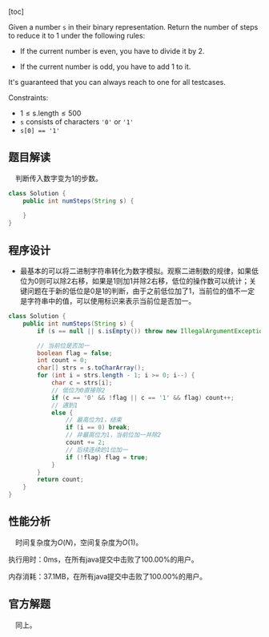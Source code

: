 [toc]

Given a number `s` in their binary representation. Return the number of steps to reduce it to 1 under the following rules:

* If the current number is even, you have to divide it by 2.

* If the current number is odd, you have to add 1 to it.

It's guaranteed that you can always reach to one for all testcases.



Constraints:

* $1 \le \text{s.length} \le 500$
* `s` consists of characters `'0'` or `'1'`
* `s[0] == '1'`



## 题目解读

&emsp;判断传入数字变为1的步数。

```java
class Solution {
    public int numSteps(String s) {
		
    }
}
```

## 程序设计

* 最基本的可以将二进制字符串转化为数字模拟。观察二进制数的规律，如果低位为0则可以除2右移，如果是1则加1并除2右移，低位的操作数可以统计；关键问题在于新的低位是0是1的判断，由于之前低位加了1，当前位的值不一定是字符串中的值，可以使用标识来表示当前位是否加一。

```java
class Solution {
    public int numSteps(String s) {
        if (s == null || s.isEmpty()) throw new IllegalArgumentException("invalid param");

        // 当前位是否加一
        boolean flag = false;
        int count = 0;
        char[] strs = s.toCharArray();
        for (int i = strs.length - 1; i >= 0; i--) {
            char c = strs[i];
            // 低位为0直接除2
            if (c == '0' && !flag || c == '1' && flag) count++;
            // 遇到1
            else {
                // 最高位为1，结束
                if (i == 0) break;
                // 非最高位为1，当前位加一并除2
                count += 2;
                // 后续连续的1位加一
                if (!flag) flag = true;
            }
        }
        return count;
    }
}
```

## 性能分析

&emsp;时间复杂度为$O(N)$，空间复杂度为$O(1)$。

执行用时：0ms，在所有java提交中击败了100.00%的用户。

内存消耗：37.1MB，在所有java提交中击败了100.00%的用户。

## 官方解题

&emsp;同上。